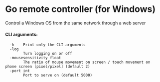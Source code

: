 # Go remote controller (for Windows)

Control a Windows OS from the same network through a web server

#### CLI arguments:
```
  -h    Print only the CLI arguments
  -log
        Turn logging on or off
  -mousesensitivity float
        The ratio of mouse movement on screen / touch movement on phone screen [pixel/pixel] (default 2)
  -port int
        Port to serve on (default 5000)
```
